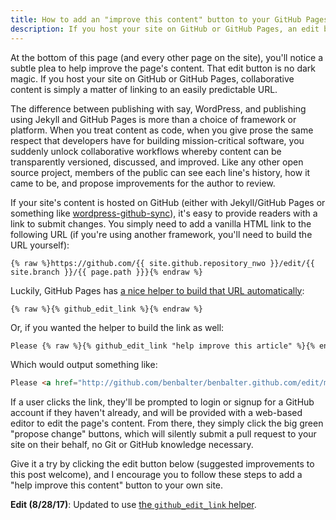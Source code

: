 ```yaml
---
title: How to add an "improve this content" button to your GitHub Pages site
description: If you host your site on GitHub or GitHub Pages, an edit button (and thus encouraging collaboration around your content) is simply a matter of linking to an easily predictable URL.
---
```


At the bottom of this page (and every other page on the site), you'll notice a subtle plea to help improve the page's content. That edit button is no dark magic. If you host your site on GitHub or GitHub Pages, collaborative content is simply a matter of linking to an easily predictable URL.

The difference between publishing with say, WordPress, and publishing using Jekyll and GitHub Pages is more than a choice of framework or platform. When you treat content as code, when you give prose the same respect that developers have for building mission-critical software, you suddenly unlock collaborative workflows whereby content can be transparently versioned, discussed, and improved. Like any other open source project, members of the public can see each line's history, how it came to be, and propose improvements for the author to review.

If your site's content is hosted on GitHub (either with Jekyll/GitHub Pages or something like [wordpress-github-sync](https://github.com/benbalter/wordpress-github-sync)), it's easy to provide readers with a link to submit changes. You simply need to add a vanilla HTML link to the following URL (if you're using another framework, you'll need to build the URL yourself):

```liquid
{% raw %}https://github.com/{{ site.github.repository_nwo }}/edit/{{ site.branch }}/{{ page.path }}}{% endraw %}
```

Luckily, GitHub Pages has [a nice helper to build that URL automatically](https://jekyll.github.io/github-metadata/edit-on-github-link/):

```liquid
{% raw %}{% github_edit_link %}{% endraw %}
```

Or, if you wanted the helper to build the link as well:

```html
Please {% raw %}{% github_edit_link "help improve this article" %}{% endraw %}.
```

Which would output something like:

```html
Please <a href="http://github.com/benbalter/benbalter.github.com/edit/master/_posts/2015-09-13-github-pages-edit-button.md">help improve this article</a>.
```

If a user clicks the link, they'll be prompted to login or signup for a GitHub account if they haven't already, and will be provided with a web-based editor to edit the page's content. From there, they simply click the big green "propose change" buttons, which will silently submit a pull request to your site on their behalf, no Git or GitHub knowledge necessary.

Give it a try by clicking the edit button below (suggested improvements to this post welcome), and I encourage you to follow these steps to add a "help improve this content" button to your own site.

**Edit (8/28/17)**: Updated to use [the `github_edit_link` helper](https://jekyll.github.io/github-metadata/edit-on-github-link/).
